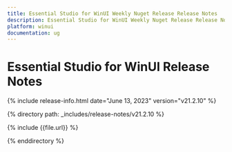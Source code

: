 ```yaml
---
title: Essential Studio for WinUI Weekly Nuget Release Release Notes  
description: Essential Studio for WinUI Weekly Nuget Release Release Notes  
platform: winui
documentation: ug
---
```


# Essential Studio for WinUI  Release Notes  

{% include release-info.html date="June 13, 2023"  version="v21.2.10" %} 

{% directory path: _includes/release-notes/v21.2.10 %}

{% include {{file.url}} %}

{% enddirectory %}